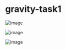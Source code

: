 # gravity-task1

![image](https://github.com/user-attachments/assets/cbb5f86e-0b07-4f56-8d15-c9a2c7824603)

![image](https://github.com/user-attachments/assets/64e5f286-eb73-4d2b-90aa-5224a6acce3c)

![image](https://github.com/user-attachments/assets/8777b979-fe88-430c-9a29-b01125433d29)

